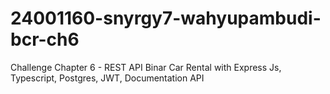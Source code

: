 # 24001160-snyrgy7-wahyupambudi-bcr-ch6
Challenge Chapter 6 - REST API Binar Car Rental with Express Js, Typescript, Postgres, JWT, Documentation API
